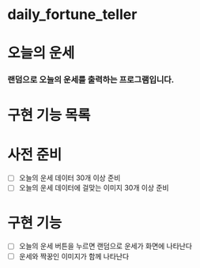 # daily_fortune_teller
# 오늘의 운세 

### 랜덤으로 오늘의 운세를 출력하는 프로그램입니다. 

# 구현 기능 목록

# 사전 준비

- [ ] 오늘의 운세 데이터 30개 이상 준비
- [ ] 오늘의 운세 데이터에 걸맞는 이미지 30개 이상 준비

# 구현 기능

- [ ] 오늘의 운세 버튼을 누르면 랜덤으로 운세가 화면에 나타난다
- [ ] 운세와 짝꿍인 이미지가 함께 나타난다